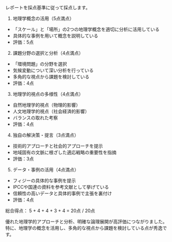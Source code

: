 レポートを採点基準に従って採点します。

1. 地理学概念の活用（5点満点）
- 「スケール」と「場所」の2つの地理学概念を適切に分析に活用している
- 具体的な事例を用いて概念を説明している
- 評価：5点

2. 課題分野の選択と分析（4点満点）
- 「環境問題」の分野を選択
- 気候変動について深い分析を行っている
- 多角的な視点から課題を検討している
- 評価：4点

3. 地理学的視点の多様性（4点満点）
- 自然地理学的視点（物理的影響）
- 人文地理学的視点（社会経済的影響）
- バランスの取れた考察
- 評価：4点

4. 独自の解決策・提言（3点満点）
- 技術的アプローチと社会的アプローチを提示
- 地域固有の文脈に根ざした適応戦略の重要性を指摘
- 評価：3点

5. データ・事例の活用（4点満点）
- フィジーの具体的な事例を提示
- IPCCや国連の資料を参考文献として挙げている
- 信頼性の高いデータと具体的事例で主張を裏付け
- 評価：4点

総合得点：
5 + 4 + 4 + 3 + 4 = 20点 / 20点

優れた地理学的アプローチと分析、明確な論理展開が高評価につながりました。特に、地理学の概念を活用し、多角的な視点から課題を検討している点が秀逸です。